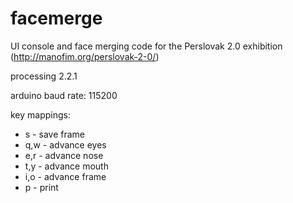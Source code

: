 # facemerge
UI console and face merging code for the Perslovak 2.0 exhibition (http://manofim.org/perslovak-2-0/)

processing 2.2.1

arduino baud rate: 115200

key mappings:
* s - save frame
* q,w - advance eyes
* e,r - advance nose
* t,y - advance mouth
* i,o - advance frame
* p - print
